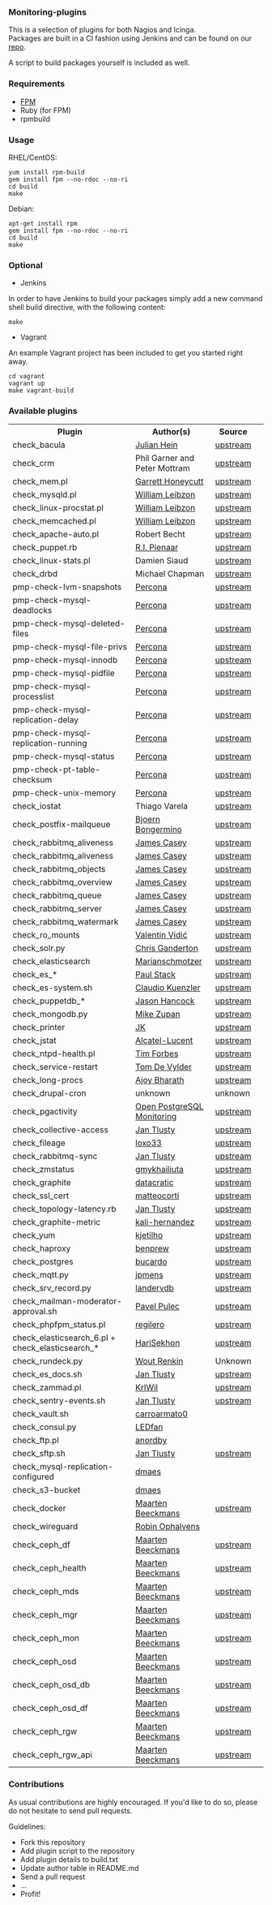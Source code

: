 ### Monitoring-plugins

This is a selection of plugins for both Nagios and Icinga.<br>
Packages are built in a CI fashion using Jenkins and can be found on our [repo](https://pulp.inuits.io/inuits/).

A script to build packages yourself is included as well.

### Requirements

* [FPM](https://github.com/jordansissel/fpm)
* Ruby (for FPM)
* rpmbuild


### Usage

RHEL/CentOS:

    yum install rpm-build
    gem install fpm --no-rdoc --no-ri
    cd build
    make

Debian:

    apt-get install rpm
    gem install fpm --no-rdoc --no-ri
    cd build
    make


### Optional

* Jenkins

In order to have Jenkins to build your packages simply add a new command shell build directive, with the following content:

    make


* Vagrant

An example Vagrant project has been included to get you started right away.

    cd vagrant
    vagrant up
    make vagrant-build


### Available plugins

<table>
    <tr>
        <th>Plugin</th><th>Author(s)</th><th>Source</th>
    </tr>
    <tr>
        <td>check_bacula</td>
        <td><a href="https://www.xing.com/profile/Julian_Hein">Julian Hein</a></td>
        <td><a href="https://exchange.nagios.org/directory/Plugins/Backup-and-Recovery/Bacula/check_bacula-2Epl/details/">upstream</a></td>
    </tr>
    <tr>
        <td>check_crm</td>
        <td>Phil Garner and Peter Mottram</td>
        <td><a href="https://github.com/C-Otto/check_crm">upstream</a></td>
    </tr>
    <tr>
        <td>check_mem.pl</td>
        <td><a href="http://garretthoneycutt.com/">Garrett Honeycutt</a></td>
        <td><a href="https://exchange.nagios.org/directory/Plugins/Uncategorized/Operating-Systems/Linux/check_mem/details">upstream</a></td>
    </tr>
    <tr>
        <td>check_mysqld.pl</td>
        <td><a href="http://william.leibzon.org">William Leibzon</a></td>
        <td><a href="http://william.leibzon.org/nagios/">upstream</a></td>
    </tr>
    <tr>
        <td>check_linux-procstat.pl</td>
        <td><a href="http://william.leibzon.org">William Leibzon</a></td>
        <td><a href="http://william.leibzon.org/nagios/">upstream</a></td>
    </tr>
    <tr>
        <td>check_memcached.pl</td>
        <td><a href="http://william.leibzon.org">William Leibzon</a></td>
        <td><a href="http://william.leibzon.org/nagios/">upstream</a></td>
    </tr>
    <tr>
        <td>check_apache-auto.pl</td>
        <td>Robert Becht</td>
        <td><a href="https://exchange.nagios.org/directory/Plugins/Web-Servers/Apache/Robert-Becht/details">upstream</a></td>
    </tr>
    <tr>
        <td>check_puppet.rb</td>
        <td><a href="https://www.devco.net/">R.I. Pienaar</a></ghoneycutttd>
        <td><a href="https://github.com/ripienaar/monitoring-scripts/blob/master/puppet/check_puppet.rb">upstream</a></td>
    </tr>
    <tr>
        <td>check_linux-stats.pl</td>
        <td>Damien Siaud</td>
        <td><a href="https://exchange.nagios.org/directory/Plugins/Operating-Systems/Linux/check_linux_stats/details">upstream</a></td>
    </tr>
    <tr>
        <td>check_drbd</td>
        <td>Michael Chapman</td>
        <td><a href="https://github.com/anchor/nagios-plugin-drbd">upstream</a></td>
    </tr>
    <tr>
        <td>pmp-check-lvm-snapshots</td>
        <td><a href="https://www.percona.com/">Percona</a></td>
        <td><a href="https://www.percona.com/software/mysql-tools/percona-monitoring-plugins">upstream</a></td>
    </tr>
    <tr>
        <td>pmp-check-mysql-deadlocks</td>
        <td><a href="http://www.percona.com/">Percona</a></td>
        <td><a href="http://www.percona.com/software/percona-monitoring-plugins/">upstream</a></td>
    </tr>
    <tr>
        <td>pmp-check-mysql-deleted-files</td>
        <td><a href="http://www.percona.com/">Percona</a></td>
        <td><a href="http://www.percona.com/software/percona-monitoring-plugins/">upstream</a></td>
    </tr>
    <tr>
        <td>pmp-check-mysql-file-privs</td>
        <td><a href="http://www.percona.com/">Percona</a></td>
        <td><a href="http://www.percona.com/software/percona-monitoring-plugins/">upstream</a></td>
    </tr>
    <tr>
        <td>pmp-check-mysql-innodb</td>
        <td><a href="http://www.percona.com/">Percona</a></td>
        <td><a href="http://www.percona.com/software/percona-monitoring-plugins/">upstream</a></td>
    </tr>
    <tr>
        <td>pmp-check-mysql-pidfile</td>
        <td><a href="http://www.percona.com/">Percona</a></td>
        <td><a href="http://www.percona.com/software/percona-monitoring-plugins/">upstream</a></td>
    </tr>
    <tr>
        <td>pmp-check-mysql-processlist</td>
        <td><a href="http://www.percona.com/">Percona</a></td>
        <td><a href="http://www.percona.com/software/percona-monitoring-plugins/">upstream</a></td>
    </tr>
    <tr>
        <td>pmp-check-mysql-replication-delay</td>
        <td><a href="http://www.percona.com/">Percona</a></td>
        <td><a href="http://www.percona.com/software/percona-monitoring-plugins/">upstream</a></td>
    </tr>
    <tr>
        <td>pmp-check-mysql-replication-running</td>
        <td><a href="http://www.percona.com/">Percona</a></td>
        <td><a href="http://www.percona.com/software/percona-monitoring-plugins/">upstream</a></td>
    </tr>
    <tr>
        <td>pmp-check-mysql-status</td>
        <td><a href="http://www.percona.com/">Percona</a></td>
        <td><a href="http://www.percona.com/software/percona-monitoring-plugins/">upstream</a></td>
    </tr>
    <tr>
        <td>pmp-check-pt-table-checksum</td>
        <td><a href="http://www.percona.com/">Percona</a></td>
        <td><a href="http://www.percona.com/software/percona-monitoring-plugins/">upstream</a></td>
    </tr>
    <tr>
        <td>pmp-check-unix-memory</td>
        <td><a href="http://www.percona.com/">Percona</a></td>
        <td><a href="http://www.percona.com/software/percona-monitoring-plugins/">upstream</a></td>
    </tr>
    <tr>
        <td>check_iostat</td>
        <td>Thiago Varela</td>
        <td><a href="https://exchange.nagios.org/directory/Plugins/Operating-Systems/Linux/check_iostat--2D-I-2FO-statistics/details">upstream</a></td>
    </tr>
    <tr>
        <td>check_postfix-mailqueue</td>
        <td><a href="http://www.bongermino.de">Bjoern Bongermino</a></td>
        <td><a href="https://exchange.nagios.org/directory/Plugins/Email-and-Groupware/Postfix/check_postfix_mailqueue/details">upstream</a></td>
    </tr>
    <tr>
        <td>check_rabbitmq_aliveness</td>
        <td><a href="http://jamesc.net/">James Casey</a></td>
        <td><a href="https://github.com/nagios-plugins-rabbitmq/nagios-plugins-rabbitmq">upstream</a></td>
    </tr>
    <tr>
        <td>check_rabbitmq_aliveness</td>
        <td><a href="http://jamesc.net/">James Casey</a></td>
        <td><a href="https://github.com/jamesc/nagios-plugins-rabbitmq">upstream</a></td>
    </tr>
    <tr>
        <td>check_rabbitmq_objects</td>
        <td><a href="http://jamesc.net/">James Casey</a></td>
        <td><a href="https://github.com/jamesc/nagios-plugins-rabbitmq">upstream</a></td>
    </tr>
    <tr>
        <td>check_rabbitmq_overview</td>
        <td><a href="http://jamesc.net/">James Casey</a></td>
        <td><a href="https://github.com/jamesc/nagios-plugins-rabbitmq">upstream</a></td>
    </tr>
    <tr>
        <td>check_rabbitmq_queue</td>
        <td><a href="http://jamesc.net/">James Casey</a></td>
        <td><a href="https://github.com/jamesc/nagios-plugins-rabbitmq">upstream</a></td>
    </tr>
    <tr>
        <td>check_rabbitmq_server</td>
        <td><a href="http://jamesc.net/">James Casey</a></td>
        <td><a href="https://github.com/jamesc/nagios-plugins-rabbitmq">upstream</a></td>
    </tr>
    <tr>
        <td>check_rabbitmq_watermark</td>
        <td><a href="http://jamesc.net/">James Casey</a></td>
        <td><a href="https://github.com/jamesc/nagios-plugins-rabbitmq">upstream</a></td>
    </tr>
    <tr>
        <td>check_ro_mounts</td>
        <td><a href="https://github.com/vvidic">Valentin Vidić</a></td>
        <td><a href="https://exchange.nagios.org/directory/Plugins/Operating-Systems/Linux/check_ro_mounts/details">upstream</a></td>
    </tr>
    <tr>
        <td>check_solr.py</td>
        <td><a href="https://github.com/cpganderton">Chris Ganderton</a></td>
        <td><a href="https://github.com/cpganderton/nagios-solr">upstream</a></td>
    </tr>
    <tr>
        <td>check_elasticsearch</td>
        <td><a href="https://github.com/marianschmotzer">Marianschmotzer</a></td>
        <td><a href="https://github.com/marianschmotzer/nagios-plugin-elasticsearch">upstream</a><td>
    </tr>
    <tr>
        <td>check_es_*</td>
        <td><a href="https://github.com/opentable/">Paul Stack</a></td>
        <td><a href="https://github.com/opentable/nagios-elasticsearch">upstream</a></td>
    </tr>
    <tr>
        <td>check_es-system.sh</td>
        <td><a href="https://github.com/Napsty">Claudio Kuenzler</a></td>
        <td><a href="https://github.com/Napsty/check_es_system">upstream</a></td>
    </tr>
    <tr>
        <td>check_puppetdb_*</td>
        <td><a href="https://github.com/jasonhancock/nagios-puppetdb.git">Jason Hancock</a></td>
        <td><a href="https://github.com/jasonhancock/nagios-puppetdb.git">upstream</a></td>
    </tr>
    <tr>
        <td>check_mongodb.py</td>
        <td><a href="http://zcentric.com/">Mike Zupan</a></td>
        <td><a href="https://github.com/mzupan/nagios-plugin-mongodb.git">upstream</a></td>
    </tr>
    <tr>
        <td>check_printer</td>
        <td><a href="https://www.ciphron.de/">JK</a></td>
        <td><a href="https://exchange.nagios.org/directory/Plugins/Hardware/Printers/check_printer--2D-All-in-one-printer-check-suitable-for-most-devices/details">upstream</a></td>
    </tr>
    <tr>
        <td>check_jstat</td>
        <td><a href="https://github.com/Ericbla/">Alcatel-Lucent</a></td>
        <td><a href="https://github.com/Ericbla/check_jstat.git">upstream</a></td>
    </tr>
    <tr>
        <td>check_ntpd-health.pl</td>
        <td><a href="https://github.com/leprasmurf">Tim Forbes</a></td>
        <td><a href="https://exchange.nagios.org/directory/Plugins/Network-Protocols/NTP-and-Time/check_ntpd/details">upstream</a></td>
    </tr>
    <tr>
        <td>check_service-restart</td>
        <td><a href="https://exchange.icinga.org/arioch/check_service_restart">Tom De Vylder</a></td>
        <td><a href="https://github.com/arioch/check_service_restart">upstream</a></td>
    </tr>
    <tr>
        <td>check_long-procs</td>
        <td><a href="https://exchange.nagios.org/directory/Plugins/Operating-Systems/Linux/check_long_procs/details">Ajoy Bharath</a></td>
        <td><a href="http://zeal4linux.org/nagios.html">upstream</a></td>
    </tr>
    <tr>
        <td>check_drupal-cron</td>
        <td>unknown</td>
        <td>unknown</td>
    </tr>
    <tr>
	    <td>check_pgactivity</td>
	    <td><a href="http://opm.io">Open PostgreSQL Monitoring</td>
	    <td><a href="https://github.com/OPMDG/check_pgactivity">upstream</td>
    </tr>
    <tr>
        <td>check_collective-access</td>
        <td><a href="https://github.com/honzatlusty">Jan Tlusty</a></td>
        <td><a href="https://github.com/honzatlusty/nagios-collective-access">upstream</a></td>
    </tr>
    <tr>
        <td>check_fileage</td>
        <td><a href="https://github.com/loxo33">loxo33</a></td>
        <td><a href="https://github.com/honzatlusty/sysadmin/blob/master/check_fileage.py">upstream</a></td>
    </tr>
    <tr>
        <td>check_rabbitmq-sync</td>
        <td><a href="https://github.com/honzatlusty">Jan Tlusty</a></td>
        <td><a href="https://github.com/honzatlusty/nagios-rabbitmq-sync">upstream</a></td>
    </tr>
    <tr>
        <td>check_zmstatus</td>
        <td><a href="https://github.com/gmykhailiuta">gmykhailiuta</a></td>
        <td><a href="https://raw.githubusercontent.com/gmykhailiuta/check_zmstatus/master/check_zmstatus.pl">upstream</a></td>
    </tr>
    <tr>
        <td>check_graphite</td>
        <td><a href="https://github.com/datacratic">datacratic</a></td>
        <td><a href="https://github.com/datacratic/check_graphite">upstream</a></td>
    </tr>
    <tr>
        <td>check_ssl_cert</td>
        <td><a href="https://github.com/matteocorti">matteocorti</a></td>
        <td><a href="https://github.com/matteocorti/check_ssl_cert">upstream</a></td>
    </tr>
    <tr>
        <td>check_topology-latency.rb</td>
        <td><a href="https://github.com/honzatlusty">Jan Tlusty</a></td>
        <td><a href="https://github.com/honzatlusty/nagios-storm-topology-latency">upstream</a></td>
    </tr>
    <tr>
        <td>check_graphite-metric</td>
        <td><a href="https://github.com/kali-hernandez">kali-hernandez</a></td>
        <td><a href="https://github.com/kali-hernandez/nagios_plugins/blob/master/check_graphite_metric">upstream</a></td>
    </tr>
    <tr>
        <td>check_yum</td>
        <td><a href="https://github.com/kjetilho">kjetilho</a></td>
        <td><a href="https://github.com/kjetilho/check_yum/blob/master/check_yum">upstream</a></td>
    </tr>
    <tr>
        <td>check_haproxy</td>
        <td><a href="https://github.com/benprew">benprew</a></td>
        <td><a href="https://github.com/benprew/nagios-checks/blob/master/check_haproxy.rb">upstream</a></td>
    </tr>
    <tr>
        <td>check_postgres</td>
        <td><a href="https://github.com/bucardo">bucardo</a></td>
        <td><a href="https://github.com/bucardo/check_postgres/blob/master/check_postgres.pl">upstream</a></td>
    </tr>
    <tr>
        <td>check_mqtt.py</td>
        <td><a href="https://github.com/jpmens">jpmens</a></td>
        <td><a href="https://github.com/jpmens/check-mqtt/blob/master/check-mqtt.py">upstream</a></td>
    </tr>
    <tr>
        <td>check_srv_record.py</td>
        <td><a href="https://github.com/landervdb">landervdb</a></td>
        <td><a href="https://github.com/landervdb/nagios-plugins/blob/master/check-mqtt.py">upstream</a></td>
    </tr>
    <tr>
        <td>check_mailman-moderator-approval.sh</td>
        <td><a href="https://github.com/pulecp">Pavel Pulec</a></td>
        <td><a href="https://github.com/pulecp/nagios-mailman-moderator-approval">upstream</a></td>
    </tr>
    <tr>
        <td>check_phpfpm_status.pl</td>
        <td><a href="https://github.com/regilero">regilero</a></td>
        <td><a href="https://github.com/regilero/check_phpfpm_status">upstream</a></td>
    </tr>
    <tr>
        <td>check_elasticsearch_6.pl + check_elasticsearch_*</td>
        <td><a href="https://github.com/HariSekhon">HariSekhon</a></td>
        <td><a href="https://github.com/HariSekhon/nagios-plugins">upstream</a></td>
    </tr>
    <tr>
        <td>check_rundeck.py</td>
        <td><a href="https://github.com/WoutRenkin">Wout Renkin</a></td>
        <td><a>Unknown</a></td>
    </tr>
    <tr>
        <td>check_es_docs.sh</td>
        <td><a href="https://github.com/honzatlusty">Jan Tlusty</a></td>
	<td><a href="https://github.com/honzatlusty/nagios-check-es-docs">upstream</a></td>
    </tr>
    <tr>
        <td>check_zammad.pl</td>
        <td><a href="https://github.com/KrlWil">KrlWil</a></td>
	<td><a href="https://github.com/KrlWil/check_zammad">upstream</a></td>
    </tr>
    <tr>
        <td>check_sentry-events.sh</td>
        <td><a href="https://github.com/honzatlusty">Jan Tlusty</a></td>
        <td><a href="https://github.com/honzatlusty/nagios-sentry-events">upstream</a></td>
    </tr>
    <tr>
        <td>check_vault.sh</td>
        <td><a href="https://github.com/carroarmato0">carroarmato0</a></td>
        <td></td>
    </tr>
    <tr>
        <td>check_consul.py</td>
        <td><a href="https://github.com/LEDfan">LEDfan</a></td>
        <td></td>
    </tr>
    <tr>
        <td>check_ftp.pl</td>
        <td><a href="https://github.com/anordby">anordby</a></td>
        <td></td>
    </tr>
    <tr>
        <td>check_sftp.sh</td>
        <td><a href="https://github.com/honzatlusty">Jan Tlusty</a></td>
        <td><a href="https://github.com/honzatlusty/nagios-sftp">upstream</a></td>
    </tr>
    <tr>
        <td>check_mysql-replication-configured</td>
        <td><a href="https://github.com/dmaes">dmaes</a></td>
        <td></td>
    </tr>
    <tr>
        <td>check_s3-bucket</td>
        <td><a href="https://github.com/dmaes">dmaes</a></td>
        <td></td>
    </tr>
    <tr>
        <td>check_docker</td>
        <td><a href="https://github.com/maartenbeeckmans">Maarten Beeckmans</a></td>
        <td><a href="https://github.com/newrelic/check_docker">upstream</a></td>
    </tr>
    <tr>
        <td>check_wireguard</td>
        <td><a href="https://github.com/RobinOphalvens">Robin Ophalvens</a></td>
        <td></td>
    </tr>
    <tr>
        <td>check_ceph_df</td>
        <td><a href="https://github.com/maartenbeeckmans">Maarten Beeckmans</a></td>
        <td><a href="https://github.com/ceph/ceph-nagios-plugins">upstream</a></td>
    </tr>
    <tr>
        <td>check_ceph_health</td>
        <td><a href="https://github.com/maartenbeeckmans">Maarten Beeckmans</a></td>
        <td><a href="https://github.com/ceph/ceph-nagios-plugins">upstream</a></td>
    </tr>
    <tr>
        <td>check_ceph_mds</td>
        <td><a href="https://github.com/maartenbeeckmans">Maarten Beeckmans</a></td>
        <td><a href="https://github.com/ceph/ceph-nagios-plugins">upstream</a></td>
    </tr>
    <tr>
        <td>check_ceph_mgr</td>
        <td><a href="https://github.com/maartenbeeckmans">Maarten Beeckmans</a></td>
        <td><a href="https://github.com/ceph/ceph-nagios-plugins">upstream</a></td>
    </tr>
    <tr>
        <td>check_ceph_mon</td>
        <td><a href="https://github.com/maartenbeeckmans">Maarten Beeckmans</a></td>
        <td><a href="https://github.com/ceph/ceph-nagios-plugins">upstream</a></td>
    </tr>
    <tr>
        <td>check_ceph_osd</td>
        <td><a href="https://github.com/maartenbeeckmans">Maarten Beeckmans</a></td>
        <td><a href="https://github.com/ceph/ceph-nagios-plugins">upstream</a></td>
    </tr>
    <tr>
        <td>check_ceph_osd_db</td>
        <td><a href="https://github.com/maartenbeeckmans">Maarten Beeckmans</a></td>
        <td><a href="https://github.com/ceph/ceph-nagios-plugins">upstream</a></td>
    </tr>
    <tr>
        <td>check_ceph_osd_df</td>
        <td><a href="https://github.com/maartenbeeckmans">Maarten Beeckmans</a></td>
        <td><a href="https://github.com/ceph/ceph-nagios-plugins">upstream</a></td>
    </tr>
    <tr>
        <td>check_ceph_rgw</td>
        <td><a href="https://github.com/maartenbeeckmans">Maarten Beeckmans</a></td>
        <td><a href="https://github.com/ceph/ceph-nagios-plugins">upstream</a></td>
    </tr>
    <tr>
        <td>check_ceph_rgw_api</td>
        <td><a href="https://github.com/maartenbeeckmans">Maarten Beeckmans</a></td>
        <td><a href="https://github.com/ceph/ceph-nagios-plugins">upstream</a></td>
    </tr>
</table>

### Contributions

As usual contributions are highly encouraged.
If you'd like to do so, please do not hesitate to send pull requests.

Guidelines:

- Fork this repository
- Add plugin script to the repository
- Add plugin details to build.txt
- Update author table in README.md
- Send a pull request
- ...
- Profit!
